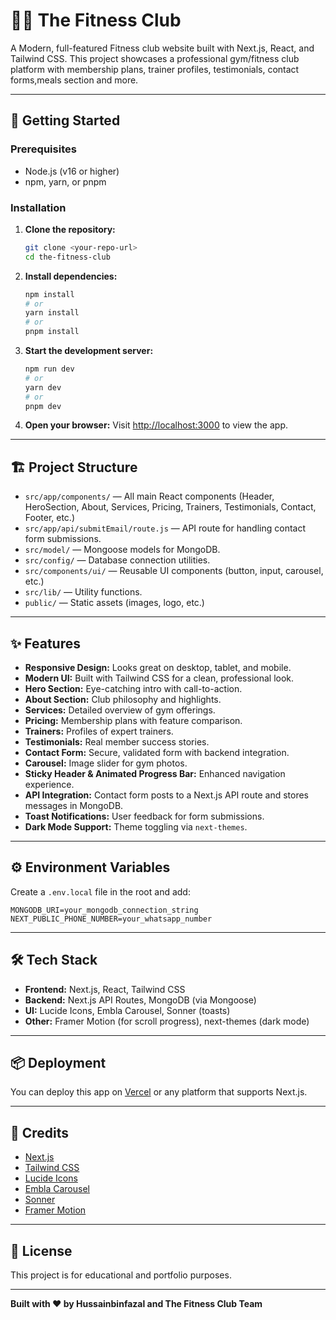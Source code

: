 # 🏋️‍♂️ The Fitness Club

A Modern, full-featured Fitness club website built with Next.js, React, and Tailwind CSS. This project showcases a professional gym/fitness club platform with membership plans, trainer profiles, testimonials, contact forms,meals section and more.

---

## 🚀 Getting Started

### Prerequisites

- Node.js (v16 or higher)
- npm, yarn, or pnpm

### Installation

1. **Clone the repository:**
   ```bash
   git clone <your-repo-url>
   cd the-fitness-club
   ```

2. **Install dependencies:**
   ```bash
   npm install
   # or
   yarn install
   # or
   pnpm install
   ```

3. **Start the development server:**
   ```bash
   npm run dev
   # or
   yarn dev
   # or
   pnpm dev
   ```

4. **Open your browser:**
   Visit [http://localhost:3000](http://localhost:3000) to view the app.

---

## 🏗️ Project Structure

- `src/app/components/` — All main React components (Header, HeroSection, About, Services, Pricing, Trainers, Testimonials, Contact, Footer, etc.)
- `src/app/api/submitEmail/route.js` — API route for handling contact form submissions.
- `src/model/` — Mongoose models for MongoDB.
- `src/config/` — Database connection utilities.
- `src/components/ui/` — Reusable UI components (button, input, carousel, etc.)
- `src/lib/` — Utility functions.
- `public/` — Static assets (images, logo, etc.)

---

## ✨ Features

- **Responsive Design:** Looks great on desktop, tablet, and mobile.
- **Modern UI:** Built with Tailwind CSS for a clean, professional look.
- **Hero Section:** Eye-catching intro with call-to-action.
- **About Section:** Club philosophy and highlights.
- **Services:** Detailed overview of gym offerings.
- **Pricing:** Membership plans with feature comparison.
- **Trainers:** Profiles of expert trainers.
- **Testimonials:** Real member success stories.
- **Contact Form:** Secure, validated form with backend integration.
- **Carousel:** Image slider for gym photos.
- **Sticky Header & Animated Progress Bar:** Enhanced navigation experience.
- **API Integration:** Contact form posts to a Next.js API route and stores messages in MongoDB.
- **Toast Notifications:** User feedback for form submissions.
- **Dark Mode Support:** Theme toggling via `next-themes`.

---

## ⚙️ Environment Variables

Create a `.env.local` file in the root and add:

```
MONGODB_URI=your_mongodb_connection_string
NEXT_PUBLIC_PHONE_NUMBER=your_whatsapp_number
```

---

## 🛠️ Tech Stack

- **Frontend:** Next.js, React, Tailwind CSS
- **Backend:** Next.js API Routes, MongoDB (via Mongoose)
- **UI:** Lucide Icons, Embla Carousel, Sonner (toasts)
- **Other:** Framer Motion (for scroll progress), next-themes (dark mode)

---

## 📦 Deployment

You can deploy this app on [Vercel](https://vercel.com/) or any platform that supports Next.js.

---

## 🙏 Credits

- [Next.js](https://nextjs.org/)
- [Tailwind CSS](https://tailwindcss.com/)
- [Lucide Icons](https://lucide.dev/)
- [Embla Carousel](https://www.embla-carousel.com/)
- [Sonner](https://sonner.emilkowal.ski/)
- [Framer Motion](https://www.framer.com/motion/)

---

## 📄 License

This project is for educational and portfolio purposes.

---

**Built with ❤️ by Hussainbinfazal and The Fitness Club Team**
